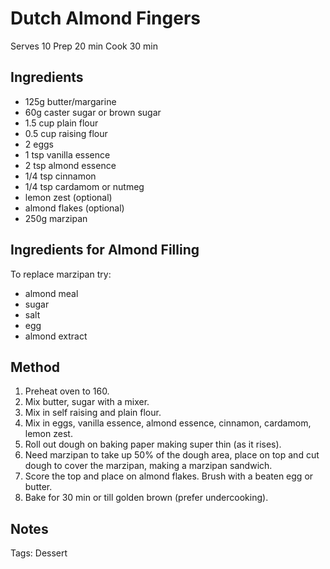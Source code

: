 # Dutch Almond Fingers

Serves 10
Prep 20 min 
Cook 30 min

## Ingredients

* 125g butter/margarine
* 60g caster sugar or brown sugar
* 1.5 cup plain flour
* 0.5 cup raising flour 
* 2 eggs
* 1 tsp vanilla essence
* 2 tsp almond essence
* 1/4 tsp cinnamon
* 1/4 tsp cardamom or nutmeg
* lemon zest (optional)
* almond flakes (optional)
* 250g marzipan

## Ingredients for Almond Filling

To replace marzipan try:

* almond meal
* sugar
* salt
* egg
* almond extract

## Method

1. Preheat oven to 160.
2. Mix butter, sugar with a mixer.
3. Mix in self raising and plain flour.
4. Mix in eggs, vanilla essence, almond essence, cinnamon, cardamom, lemon zest.
5. Roll out dough on baking paper making super thin (as it rises).
6. Need marzipan to take up 50% of the dough area, place on top and cut dough to cover the marzipan, making a marzipan sandwich.
7. Score the top and place on almond flakes. Brush with a beaten egg or butter.
8. Bake for 30 min or till golden brown (prefer undercooking).

## Notes

Tags: Dessert